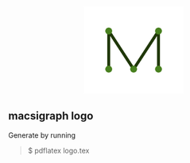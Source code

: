 <p style="text-align:center;"><img src="logo.jpg" alt="logo" width="200"/></p>

## macsigraph logo

Generate by running
> $ pdflatex logo.tex
